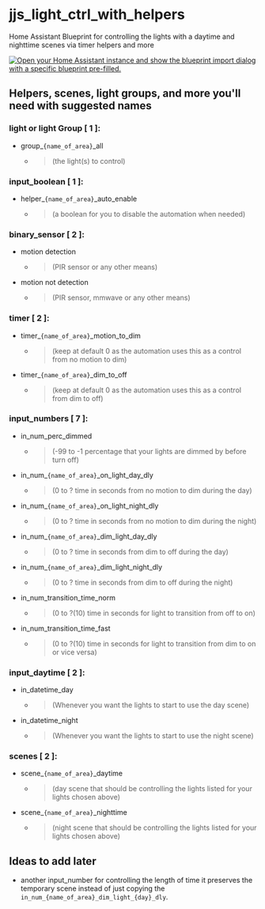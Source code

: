 # jjs_light_ctrl_with_helpers
Home Assistant Blueprint for controlling the lights with a daytime and nighttime scenes via timer helpers and more

[![Open your Home Assistant instance and show the blueprint import dialog with a specific blueprint pre-filled.](https://my.home-assistant.io/badges/blueprint_import.svg)](https://my.home-assistant.io/redirect/blueprint_import/?blueprint_url=https%3A%2F%2Fgithub.com%2FJeffreyjelly%2Fjjs_light_ctrl_with_helpers%2Fblob%2Fmain%2FJJs_light_ctrl_w_helpers.yaml)

## Helpers, scenes, light groups, and more you'll need with suggested names

### light or light Group [ 1 ]:
 - group_`{name_of_area}`_all
   - > (the light(s) to control)

### input_boolean [ 1 ]:
 - helper_`{name_of_area}`_auto_enable
   - > (a boolean for you to disable the automation when needed)

### binary_sensor [ 2 ]:
 - motion detection
   - > (PIR sensor or any other means)
 - motion not detection
   - > (PIR sensor, mmwave or any other means)

### timer [ 2 ]:
 - timer_`{name_of_area}`_motion_to_dim
   - > (keep at default 0 as the automation uses this as a control from no motion to dim)
 - timer_`{name_of_area}`_dim_to_off
   - > (keep at default 0 as the automation uses this as a control from dim to off)

### input_numbers [ 7 ]:
 - in_num_perc_dimmed
   - > (-99 to -1  percentage that your lights are dimmed by before turn off)
 - in_num_`{name_of_area}`_on_light_day_dly
   - > (0 to ?  time in seconds from no motion to dim during the day)
 - in_num_`{name_of_area}`_on_light_night_dly
   - > (0 to ?  time in seconds from no motion to dim during the night)
 - in_num_`{name_of_area}`_dim_light_day_dly
   - > (0 to ?  time in seconds from dim to off during the day)
 - in_num_`{name_of_area}`_dim_light_night_dly
   - > (0 to ?  time in seconds from dim to off during the night)
 - in_num_transition_time_norm
   - > (0 to ?(10)  time in seconds for light to transition from off to on)
 - in_num_transition_time_fast
   - > (0 to ?(10)  time in seconds for light to transition from dim to on or vice versa)

### input_daytime [ 2 ]:
 - in_datetime_day
   - > (Whenever you want the lights to start to use the day scene)
 - in_datetime_night
   - > (Whenever you want the lights to start to use the night scene)

### scenes [ 2 ]:
 - scene_`{name_of_area}`_daytime
   - > (day scene that should be controlling the lights listed for your lights chosen above)
 - scene_`{name_of_area}`_nighttime
   - > (night scene that should be controlling the lights listed for your lights chosen above)


## Ideas to add later
 - another input_number for controlling the length of time it preserves the temporary scene instead of just copying the `in_num_{name_of_area}_dim_light_{day}_dly`.
